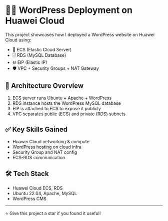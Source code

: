 # 🧑‍💻 WordPress Deployment on Huawei Cloud

This project showcases how I deployed a WordPress website on Huawei Cloud using:

- 🚀 ECS (Elastic Cloud Server)
- 🗄️ RDS (MySQL Database)
- 🌐 EIP (Elastic IP)
- 🛡️ VPC + Security Groups + NAT Gateway

## 🧩 Architecture Overview

1. ECS server runs Ubuntu + Apache + WordPress
2. RDS instance hosts the WordPress MySQL database
3. EIP is attached to ECS to expose it publicly
4. VPC separates public (ECS) and private (RDS) subnets

## ✅ Key Skills Gained

- Huawei Cloud networking & compute
- WordPress hosting on cloud infra
- Security Group and NAT config
- ECS-RDS communication

## 🛠️ Tech Stack

- Huawei Cloud ECS, RDS
- Ubuntu 22.04, Apache, MySQL
- WordPress CMS

---

⭐ Give this project a star if you found it useful!
